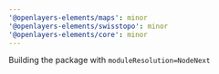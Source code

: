 ```yaml
---
'@openlayers-elements/maps': minor
'@openlayers-elements/swisstopo': minor
'@openlayers-elements/core': minor
---
```


Building the package with `moduleResolution=NodeNext`
